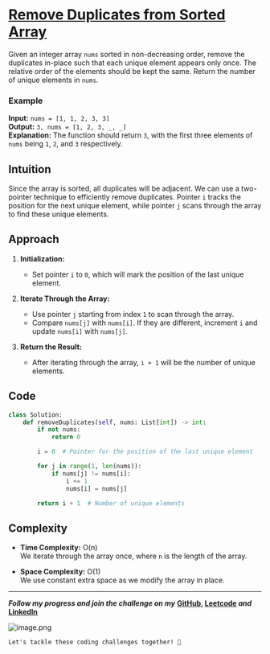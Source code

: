 # [Remove Duplicates from Sorted Array](https://leetcode.com/problems/remove-duplicates-from-sorted-array/description/)

Given an integer array `nums` sorted in non-decreasing order, remove the duplicates in-place such that each unique element appears only once. The relative order of the elements should be kept the same. Return the number of unique elements in `nums`.

### Example

**Input:** `nums = [1, 1, 2, 3, 3]`  
**Output:** `3, nums = [1, 2, 3, _, _]`  
**Explanation:** The function should return `3`, with the first three elements of `nums` being `1`, `2`, and `3` respectively.

## Intuition

Since the array is sorted, all duplicates will be adjacent. We can use a two-pointer technique to efficiently remove duplicates. Pointer `i` tracks the position for the next unique element, while pointer `j` scans through the array to find these unique elements.

## Approach

1. **Initialization:**
   - Set pointer `i` to `0`, which will mark the position of the last unique element.

2. **Iterate Through the Array:**
   - Use pointer `j` starting from index `1` to scan through the array.
   - Compare `nums[j]` with `nums[i]`. If they are different, increment `i` and update `nums[i]` with `nums[j]`.

3. **Return the Result:**
   - After iterating through the array, `i + 1` will be the number of unique elements.

## Code

```python
class Solution:
    def removeDuplicates(self, nums: List[int]) -> int:
        if not nums:
            return 0

        i = 0  # Pointer for the position of the last unique element

        for j in range(1, len(nums)):
            if nums[j] != nums[i]:
                i += 1
                nums[i] = nums[j]

        return i + 1  # Number of unique elements
```

## Complexity

- **Time Complexity:** O(n)  
  We iterate through the array once, where `n` is the length of the array.

- **Space Complexity:** O(1)  
  We use constant extra space as we modify the array in place.

---

***Follow my progress and join the challenge on my*** **[GitHub](https://github.com/nandini-gangrade/DSA-Sheet), [Leetcode](https://leetcode.com/problems/remove-duplicates-from-sorted-array/solutions/5524617/best-solution-challenge-day-1-revisewitharsh) *and* [LinkedIn](https://www.linkedin.com/feed/update/urn:li:activity:7221580562367414272/)** 

![image.png](https://assets.leetcode.com/users/images/dd42a649-e1d9-4b22-9eb8-add015c24468_1721761764.4795635.png)

`Let's tackle these coding challenges together! 🚀
`